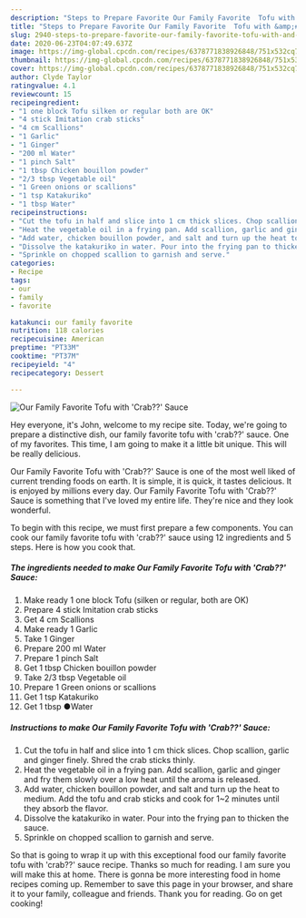 ```yaml
---
description: "Steps to Prepare Favorite Our Family Favorite  Tofu with &amp;#39;Crab??&amp;#39; Sauce"
title: "Steps to Prepare Favorite Our Family Favorite  Tofu with &amp;#39;Crab??&amp;#39; Sauce"
slug: 2940-steps-to-prepare-favorite-our-family-favorite-tofu-with-and-39-crab-and-39-sauce
date: 2020-06-23T04:07:49.637Z
image: https://img-global.cpcdn.com/recipes/6378771838926848/751x532cq70/our-family-favorite-tofu-with-crab-sauce-recipe-main-photo.jpg
thumbnail: https://img-global.cpcdn.com/recipes/6378771838926848/751x532cq70/our-family-favorite-tofu-with-crab-sauce-recipe-main-photo.jpg
cover: https://img-global.cpcdn.com/recipes/6378771838926848/751x532cq70/our-family-favorite-tofu-with-crab-sauce-recipe-main-photo.jpg
author: Clyde Taylor
ratingvalue: 4.1
reviewcount: 15
recipeingredient:
- "1 one block Tofu silken or regular both are OK"
- "4 stick Imitation crab sticks"
- "4 cm Scallions"
- "1 Garlic"
- "1 Ginger"
- "200 ml Water"
- "1 pinch Salt"
- "1 tbsp Chicken bouillon powder"
- "2/3 tbsp Vegetable oil"
- "1 Green onions or scallions"
- "1 tsp Katakuriko"
- "1 tbsp Water"
recipeinstructions:
- "Cut the tofu in half and slice into 1 cm thick slices. Chop scallion, garlic and ginger finely. Shred the crab sticks thinly."
- "Heat the vegetable oil in a frying pan. Add scallion, garlic and ginger and fry them slowly over a low heat until the aroma is released."
- "Add water, chicken bouillon powder, and salt and turn up the heat to medium. Add the tofu and crab sticks and cook for 1~2 minutes until they absorb the flavor."
- "Dissolve the katakuriko in water. Pour into the frying pan to thicken the sauce."
- "Sprinkle on chopped scallion to garnish and serve."
categories:
- Recipe
tags:
- our
- family
- favorite

katakunci: our family favorite 
nutrition: 118 calories
recipecuisine: American
preptime: "PT33M"
cooktime: "PT37M"
recipeyield: "4"
recipecategory: Dessert

---
```



![Our Family Favorite  Tofu with &#39;Crab??&#39; Sauce](https://img-global.cpcdn.com/recipes/6378771838926848/751x532cq70/our-family-favorite-tofu-with-crab-sauce-recipe-main-photo.jpg)

Hey everyone, it's John, welcome to my recipe site. Today, we're going to prepare a distinctive dish, our family favorite  tofu with &#39;crab??&#39; sauce. One of my favorites. This time, I am going to make it a little bit unique. This will be really delicious.

Our Family Favorite  Tofu with &#39;Crab??&#39; Sauce is one of the most well liked of current trending foods on earth. It is simple, it is quick, it tastes delicious. It is enjoyed by millions every day. Our Family Favorite  Tofu with &#39;Crab??&#39; Sauce is something that I've loved my entire life. They're nice and they look wonderful.




To begin with this recipe, we must first prepare a few components. You can cook our family favorite  tofu with &#39;crab??&#39; sauce using 12 ingredients and 5 steps. Here is how you cook that.

<!--inarticleads1-->

##### The ingredients needed to make Our Family Favorite  Tofu with &#39;Crab??&#39; Sauce:

1. Make ready 1 one block Tofu (silken or regular, both are OK)
1. Prepare 4 stick Imitation crab sticks
1. Get 4 cm Scallions
1. Make ready 1 Garlic
1. Take 1 Ginger
1. Prepare 200 ml Water
1. Prepare 1 pinch Salt
1. Get 1 tbsp Chicken bouillon powder
1. Take 2/3 tbsp Vegetable oil
1. Prepare 1 Green onions or scallions
1. Get 1 tsp Katakuriko
1. Get 1 tbsp ●Water




<!--inarticleads2-->

##### Instructions to make Our Family Favorite  Tofu with &#39;Crab??&#39; Sauce:

1. Cut the tofu in half and slice into 1 cm thick slices. Chop scallion, garlic and ginger finely. Shred the crab sticks thinly.
1. Heat the vegetable oil in a frying pan. Add scallion, garlic and ginger and fry them slowly over a low heat until the aroma is released.
1. Add water, chicken bouillon powder, and salt and turn up the heat to medium. Add the tofu and crab sticks and cook for 1~2 minutes until they absorb the flavor.
1. Dissolve the katakuriko in water. Pour into the frying pan to thicken the sauce.
1. Sprinkle on chopped scallion to garnish and serve.




So that is going to wrap it up with this exceptional food our family favorite  tofu with &#39;crab??&#39; sauce recipe. Thanks so much for reading. I am sure you will make this at home. There is gonna be more interesting food in home recipes coming up. Remember to save this page in your browser, and share it to your family, colleague and friends. Thank you for reading. Go on get cooking!
